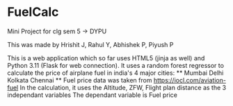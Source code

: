 # FuelCalc
Mini Project for clg sem 5 -> DYPU

This was made by Hrishit J, Rahul Y, Abhishek P, Piyush P

This is a web application which so far uses HTML5 (jinja as well) and Python 3.11 (Flask for web connection). It uses a random forest regressor to calculate the price of airplane fuel in india's 4 major cities:
**
Mumbai
Delhi
Kolkata
Chennai
**
Fuel price data was taken from https://iocl.com/aviation-fuel
In the calculation, it uses the Altitude, ZFW, Flight plan distance as the 3 independant variables
The dependant variable is Fuel price

